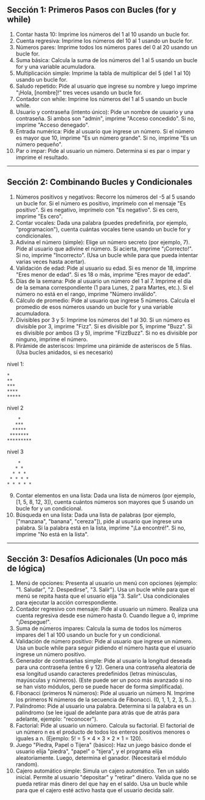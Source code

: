 ## Sección 1: Primeros Pasos con Bucles (for y while)

1. Contar hasta 10: Imprime los números del 1 al 10 usando un bucle for.
2. Cuenta regresiva: Imprime los números del 10 al 1 usando un bucle for.
3. Números pares: Imprime todos los números pares del 0 al 20 usando un bucle for.
4. Suma básica: Calcula la suma de los números del 1 al 5 usando un bucle for y una variable acumuladora.
5. Multiplicación simple: Imprime la tabla de multiplicar del 5 (del 1 al 10) usando un bucle for.
6. Saludo repetido: Pide al usuario que ingrese su nombre y luego imprime "¡Hola, [nombre]!" tres veces usando un bucle for.
7. Contador con while: Imprime los números del 1 al 5 usando un bucle while.
8. Usuario y contraseña (intento único): Pide un nombre de usuario y una contraseña. Si ambos son "admin", imprime "Acceso concedido". Si no, imprime "Acceso denegado".
9. Entrada numérica: Pide al usuario que ingrese un número. Si el número es mayor que 10, imprime "Es un número grande". Si no, imprime "Es un número pequeño".
10. Par o impar: Pide al usuario un número. Determina si es par o impar y imprime el resultado.

---

## Sección 2: Combinando Bucles y Condicionales

1. Números positivos y negativos: Recorre los números del -5 al 5 usando un bucle for. Si el número es positivo, imprímelo con el mensaje "Es positivo". Si es negativo, imprímelo con "Es negativo". Si es cero, imprime "Es cero".
2. Contar vocales: Dada una palabra (puedes predefinirla, por ejemplo, "programacion"), cuenta cuántas vocales tiene usando un bucle for y condicionales.
3. Adivina el número (simple): Elige un número secreto (por ejemplo, 7). Pide al usuario que adivine el número. Si acierta, imprime "¡Correcto!". Si no, imprime "Incorrecto". (Usa un bucle while para que pueda intentar varias veces hasta acertar).
4. Validación de edad: Pide al usuario su edad. Si es menor de 18, imprime "Eres menor de edad". Si es 18 o más, imprime "Eres mayor de edad".
5. Días de la semana: Pide al usuario un número del 1 al 7. Imprime el día de la semana correspondiente (1 para Lunes, 2 para Martes, etc.). Si el número no está en el rango, imprime "Número inválido".
6. Cálculo de promedio: Pide al usuario que ingrese 5 números. Calcula el promedio de esos números usando un bucle for y una variable acumuladora.
7. Divisibles por 3 y 5: Imprime los números del 1 al 30. Si un número es divisible por 3, imprime "Fizz". Si es divisible por 5, imprime "Buzz". Si es divisible por ambos (3 y 5), imprime "FizzBuzz". Si no es divisible por ninguno, imprime el número.
8. Pirámide de asteriscos: Imprime una pirámide de asteriscos de 5 filas. (Usa bucles anidados, si es necesario)

nivel 1:
```
*
**
***
****
*****
```
nivel 2
```
    *
   ***
  *****
 *******
*********
```
nivel 3
```
    *
   * *
  * * *
 * * * *
* * * * *
```
9. Contar elementos en una lista: Dada una lista de números (por ejemplo, [1, 5, 8, 12, 3]), cuenta cuántos números son mayores que 5 usando un bucle for y un condicional.
10. Búsqueda en una lista: Dada una lista de palabras (por ejemplo, ["manzana", "banana", "cereza"]), pide al usuario que ingrese una palabra. Si la palabra está en la lista, imprime "¡La encontré!". Si no, imprime "No está en la lista".

---

## Sección 3: Desafíos Adicionales (Un poco más de lógica)

1. Menú de opciones: Presenta al usuario un menú con opciones (ejemplo: "1. Saludar", "2. Despedirse", "3. Salir"). Usa un bucle while para que el menú se repita hasta que el usuario elija "3. Salir". Usa condicionales para ejecutar la acción correspondiente.
2. Contador regresivo con mensaje: Pide al usuario un número. Realiza una cuenta regresiva desde ese número hasta 0. Cuando llegue a 0, imprime "¡Despegue!".
3. Suma de números impares: Calcula la suma de todos los números impares del 1 al 100 usando un bucle for y un condicional.
4. Validación de número positivo: Pide al usuario que ingrese un número. Usa un bucle while para seguir pidiendo el número hasta que el usuario ingrese un número positivo.
5. Generador de contraseñas simple: Pide al usuario la longitud deseada para una contraseña (entre 6 y 12). Genera una contraseña aleatoria de esa longitud usando caracteres predefinidos (letras minúsculas, mayúsculas y números). (Este puede ser un poco más avanzado si no se han visto módulos, pero se puede hacer de forma simplificada).
6. Fibonacci (primeros N números): Pide al usuario un número N. Imprime los primeros N números de la secuencia de Fibonacci. (0, 1, 1, 2, 3, 5...).
7. Palíndromo: Pide al usuario una palabra. Determina si la palabra es un palíndromo (se lee igual de adelante para atrás que de atrás para adelante, ejemplo: "reconocer").
8. Factorial: Pide al usuario un número. Calcula su factorial. El factorial de un número n es el producto de todos los enteros positivos menores o iguales a n. (Ejemplo: 5! = 5 × 4 × 3 × 2 × 1 = 120).
9. Juego "Piedra, Papel o Tijera" (básico): Haz un juego básico donde el usuario elija "piedra", "papel" o "tijera", y el programa elija aleatoriamente. Luego, determina el ganador. (Necesitará el módulo random).
10. Cajero automático simple: Simula un cajero automático. Ten un saldo inicial. Permite al usuario "depositar" y "retirar" dinero. Valida que no se pueda retirar más dinero del que hay en el saldo. Usa un bucle while para que el cajero esté activo hasta que el usuario decida salir.

